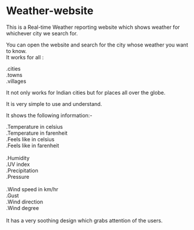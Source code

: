 # Weather-website
This is a Real-time Weather reporting website which shows weather for whichever city we search for. <br/>

You can open the website and search for the city whose weather you want to know.<br/>
It works for all :<br/>

.cities <br/>
.towns <br/>
.villages <br/>

It not only works for Indian cities but for places all over the globe.<br/>

It is very simple to use and understand.<br/>

It shows the following information:-<br/>

.Temperature in celsius<br/>
.Temperature in farenheit<br/>
.Feels like in celsius<br/>
.Feels like in farenheit<br/>
<br/>
.Humidity<br/>
.UV index<br/>
.Precipitation <br/>
.Pressure <br/>
<br/>
.Wind speed in km/hr<br/>
.Gust<br/>
.Wind direction<br/>
.Wind degree<br/>
<br/>
It has a very soothing design which grabs attention of the users.<br/>
<br/>
